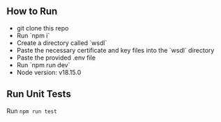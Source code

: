How to Run
----------
<ul>
<li>git clone this repo</li>
<li>Run `npm i`</li>
<li>Create a directory called `wsdl`</li>
<li>Paste the necessary certificate and key files into the `wsdl` directory</li>
<li>Paste the provided .env file</li>
<li>Run `npm run dev`</li>
<li>Node version: v18.15.0</li>
</ul>

Run Unit Tests
--------------
Run `npm run test`

